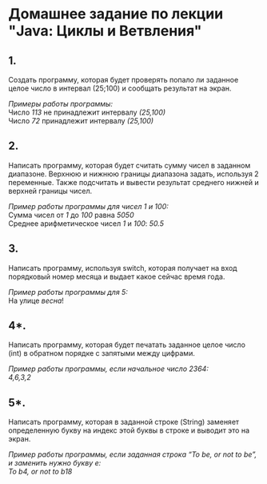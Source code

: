 # Домашнее задание по лекции "Java: Циклы и Ветвления"

## 1.
Создать программу, которая будет проверять попало ли заданное
целое число в интервал (25;100) и сообщать результат на экран.

*Примеры работы программы:*</br>
Число *113* не принадлежит интервалу *(25,100)*</br>
Число *72* принадлежит интервалу *(25,100)*

## 2.
Написать программу, которая будет считать сумму чисел в заданном диапазоне. 
Верхнюю и нижнюю границы диапазона задать, используя 2 переменные.
Также подсчитать и вывести результат среднего нижней и верхней границы чисел.

*Пример работы программы для чисел 1 и 100:*</br>
Сумма чисел от *1* до *100* равна *5050*</br>
Среднее арифметическое чисел *1* и *100*: *50.5*

## 3.
Написать программу, используя switch, которая получает на вход порядковый номер месяца и выдает какое сейчас время года.

*Пример работы программы для 5:*</br>
На улице *весна*!

## 4*.
Написать программу, которая будет печатать заданное целое число (int) в обратном порядке с запятыми между цифрами.

*Пример работы программы, если начальное число 2364:*</br>
*4,6,3,2*

## 5*.
Написать программу, которая в заданной строке (String) заменяет определенную букву на индекс этой буквы в строке и выводит это на экран.

*Пример работы программы, если заданная строка “To be, or not to be”, и заменить нужно букву e:*</br>
*To b4, or not to b18*